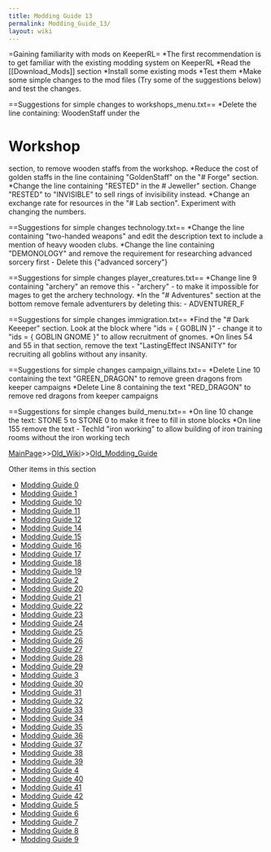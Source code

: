 ```yaml
---
title: Modding Guide 13
permalink: Modding_Guide_13/
layout: wiki
---
```

=Gaining familiarity with mods on KeeperRL=
*The first recommendation is to get familiar with the existing modding system on KeeperRL
*Read the [[Download_Mods]] section
*Install some existing mods
*Test them
*Make some simple changes to the mod files (Try some of the suggestions below) and test the changes.

==Suggestions for simple changes to workshops_menu.txt==
*Delete the line containing:
 WoodenStaff
under the 
 # Workshop
section, to remove wooden staffs from the workshop.
*Reduce the cost of golden staffs in the line containing &quot;GoldenStaff&quot; on the &quot;# Forge&quot; section.
*Change the line containing &quot;RESTED&quot; in the # Jeweller&quot; section. Change &quot;RESTED&quot; to &quot;INVISIBLE&quot; to sell rings of invisibility instead.
*Change an exchange rate for resources in the &quot;# Lab section&quot;. Experiment with changing the numbers.

==Suggestions for simple changes technology.txt==
*Change the line containing &quot;two-handed weapons&quot; and edit the description text to include a mention of heavy wooden clubs.
*Change the line containing &quot;DEMONOLOGY&quot; and remove the requirement for researching advanced sorcery first - Delete this {&quot;advanced sorcery&quot;}

==Suggestions for simple changes player_creatures.txt==
*Change line 9 containing &quot;archery&quot; an remove this - &quot;archery&quot; - to make it impossible for mages to get the archery technology.
*In the &quot;# Adventures&quot; section at the bottom remove female adventurers by deleting this: - ADVENTURER_F

==Suggestions for simple changes immigration.txt==
*Find the &quot;# Dark Keeeper&quot; section. Look at the block where &quot;ids = { GOBLIN }&quot; - change it to &quot;ids = { GOBLIN GNOME }&quot; to allow recruitment of gnomes.
*On lines 54 and 55 in that section, remove the text &quot;LastingEffect INSANITY&quot; for recruiting all goblins without any insanity.

==Suggestions for simple changes campaign_villains.txt==
*Delete Line 10 containing the text &quot;GREEN_DRAGON&quot; to remove green dragons from keeper campaigns
*Delete Line 8 containing the text &quot;RED_DRAGON&quot; to remove red dragons from keeper campaigns

==Suggestions for simple changes build_menu.txt==
*On line 10 change the text:
 STONE 5
to
 STONE 0
to make it free to fill in stone blocks
*On line 155 remove the text - TechId &quot;iron working&quot; to allow building of iron training rooms without the iron working tech

[MainPage](/keeperrl_wiki/ "wikilink")>>[Old_Wiki](/keeperrl_wiki/Old_Wiki "wikilink")>>[Old_Modding_Guide](/keeperrl_wiki/Old_Modding_Guide "wikilink")

Other items in this section
-    [Modding Guide 0](/keeperrl_wiki/Modding_Guide_0 "wikilink")
-    [Modding Guide 1](/keeperrl_wiki/Modding_Guide_1 "wikilink")
-    [Modding Guide 10](/keeperrl_wiki/Modding_Guide_10 "wikilink")
-    [Modding Guide 11](/keeperrl_wiki/Modding_Guide_11 "wikilink")
-    [Modding Guide 12](/keeperrl_wiki/Modding_Guide_12 "wikilink")
-    [Modding Guide 14](/keeperrl_wiki/Modding_Guide_14 "wikilink")
-    [Modding Guide 15](/keeperrl_wiki/Modding_Guide_15 "wikilink")
-    [Modding Guide 16](/keeperrl_wiki/Modding_Guide_16 "wikilink")
-    [Modding Guide 17](/keeperrl_wiki/Modding_Guide_17 "wikilink")
-    [Modding Guide 18](/keeperrl_wiki/Modding_Guide_18 "wikilink")
-    [Modding Guide 19](/keeperrl_wiki/Modding_Guide_19 "wikilink")
-    [Modding Guide 2](/keeperrl_wiki/Modding_Guide_2 "wikilink")
-    [Modding Guide 20](/keeperrl_wiki/Modding_Guide_20 "wikilink")
-    [Modding Guide 21](/keeperrl_wiki/Modding_Guide_21 "wikilink")
-    [Modding Guide 22](/keeperrl_wiki/Modding_Guide_22 "wikilink")
-    [Modding Guide 23](/keeperrl_wiki/Modding_Guide_23 "wikilink")
-    [Modding Guide 24](/keeperrl_wiki/Modding_Guide_24 "wikilink")
-    [Modding Guide 25](/keeperrl_wiki/Modding_Guide_25 "wikilink")
-    [Modding Guide 26](/keeperrl_wiki/Modding_Guide_26 "wikilink")
-    [Modding Guide 27](/keeperrl_wiki/Modding_Guide_27 "wikilink")
-    [Modding Guide 28](/keeperrl_wiki/Modding_Guide_28 "wikilink")
-    [Modding Guide 29](/keeperrl_wiki/Modding_Guide_29 "wikilink")
-    [Modding Guide 3](/keeperrl_wiki/Modding_Guide_3 "wikilink")
-    [Modding Guide 30](/keeperrl_wiki/Modding_Guide_30 "wikilink")
-    [Modding Guide 31](/keeperrl_wiki/Modding_Guide_31 "wikilink")
-    [Modding Guide 32](/keeperrl_wiki/Modding_Guide_32 "wikilink")
-    [Modding Guide 33](/keeperrl_wiki/Modding_Guide_33 "wikilink")
-    [Modding Guide 34](/keeperrl_wiki/Modding_Guide_34 "wikilink")
-    [Modding Guide 35](/keeperrl_wiki/Modding_Guide_35 "wikilink")
-    [Modding Guide 36](/keeperrl_wiki/Modding_Guide_36 "wikilink")
-    [Modding Guide 37](/keeperrl_wiki/Modding_Guide_37 "wikilink")
-    [Modding Guide 38](/keeperrl_wiki/Modding_Guide_38 "wikilink")
-    [Modding Guide 39](/keeperrl_wiki/Modding_Guide_39 "wikilink")
-    [Modding Guide 4](/keeperrl_wiki/Modding_Guide_4 "wikilink")
-    [Modding Guide 40](/keeperrl_wiki/Modding_Guide_40 "wikilink")
-    [Modding Guide 41](/keeperrl_wiki/Modding_Guide_41 "wikilink")
-    [Modding Guide 42](/keeperrl_wiki/Modding_Guide_42 "wikilink")
-    [Modding Guide 5](/keeperrl_wiki/Modding_Guide_5 "wikilink")
-    [Modding Guide 6](/keeperrl_wiki/Modding_Guide_6 "wikilink")
-    [Modding Guide 7](/keeperrl_wiki/Modding_Guide_7 "wikilink")
-    [Modding Guide 8](/keeperrl_wiki/Modding_Guide_8 "wikilink")
-    [Modding Guide 9](/keeperrl_wiki/Modding_Guide_9 "wikilink")
